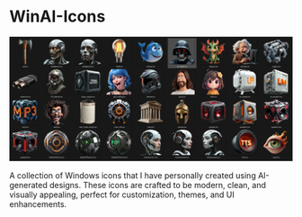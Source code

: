 # WinAI-Icons

![Icons Preview](icons.webp)

A collection of Windows icons that I have personally created using AI-generated designs. These icons are crafted to be modern, clean, and visually appealing, perfect for customization, themes, and UI enhancements.
